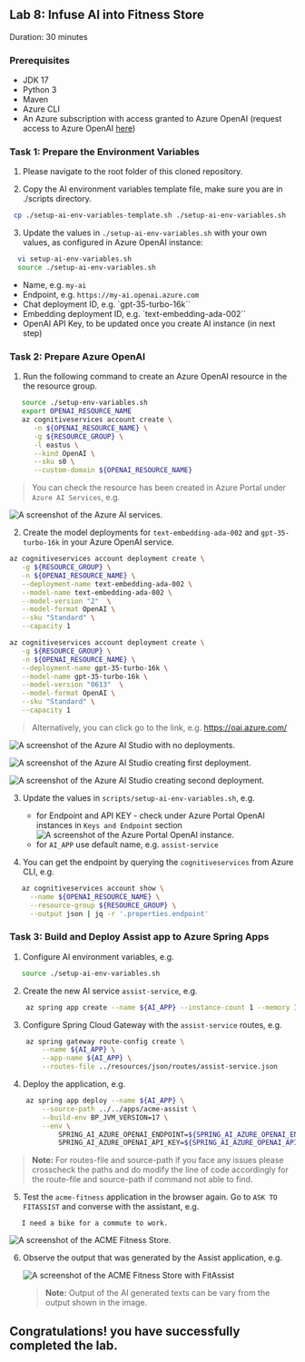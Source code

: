 ## Lab 8: Infuse AI into Fitness Store

Duration: 30 minutes

### Prerequisites
- JDK 17
- Python 3
- Maven
- Azure CLI
- An Azure subscription with access granted to Azure OpenAI (request access to Azure OpenAI [here](https://customervoice.microsoft.com/Pages/ResponsePage.aspx?id=v4j5cvGGr0GRqy180BHbR7en2Ais5pxKtso_Pz4b1_xUOFA5Qk1UWDRBMjg0WFhPMkIzTzhKQ1dWNyQlQCN0PWcu))

### Task 1: Prepare the Environment Variables

1. Please navigate to the root folder of this cloned repository.

2. Copy the AI environment variables template file, make sure you are in ./scripts directory.

```bash
 cp ./setup-ai-env-variables-template.sh ./setup-ai-env-variables.sh
```

3. Update the values in `./setup-ai-env-variables.sh` with your own values, as configured in Azure OpenAI instance:

```bash
  vi setup-ai-env-variables.sh
  source ./setup-ai-env-variables.sh
```
 - Name, e.g. `my-ai`
 - Endpoint, e.g. `https://my-ai.openai.azure.com`
 - Chat deployment ID, e.g. `gpt-35-turbo-16k``
 - Embedding deployment ID, e.g. `text-embedding-ada-002``
 - OpenAI API Key, to be updated once you create AI instance (in next step)

### Task 2: Prepare Azure OpenAI 

1. Run the following command to create an Azure OpenAI resource in the the resource group.

```bash
   source ./setup-env-variables.sh
   export OPENAI_RESOURCE_NAME
   az cognitiveservices account create \
      -n ${OPENAI_RESOURCE_NAME} \
      -g ${RESOURCE_GROUP} \
      -l eastus \
      --kind OpenAI \
      --sku s0 \
      --custom-domain ${OPENAI_RESOURCE_NAME}   
```
   
   > You can check the resource has been created in Azure Portal under `Azure AI Services`, e.g.

   ![A screenshot of the Azure AI services.](./Images/openai-azure-ai-services-new.png)

2. Create the model deployments for `text-embedding-ada-002` and `gpt-35-turbo-16k` in your Azure OpenAI service.
   
```bash
az cognitiveservices account deployment create \
   -g ${RESOURCE_GROUP} \
   -n ${OPENAI_RESOURCE_NAME} \
   --deployment-name text-embedding-ada-002 \
   --model-name text-embedding-ada-002 \
   --model-version "2"  \
   --model-format OpenAI \
   --sku "Standard" \
   --capacity 1

az cognitiveservices account deployment create \
   -g ${RESOURCE_GROUP} \
   -n ${OPENAI_RESOURCE_NAME} \
   --deployment-name gpt-35-turbo-16k \
   --model-name gpt-35-turbo-16k \
   --model-version "0613"  \
   --model-format OpenAI \
   --sku "Standard" \
   --capacity 1
```

   > Alternatively, you can click go to the link, e.g. https://oai.azure.com/

   ![A screenshot of the Azure AI Studio with no deployments.](./Images/openai-azure-ai-studio-deployments-new-01.png)

   ![A screenshot of the Azure AI Studio creating first deployment.](./Images/openai-azure-ai-studio-deployments-new-02.png)

   ![A screenshot of the Azure AI Studio creating second deployment.](./Images/openai-azure-ai-studio-deployments-new-03.png)

3. Update the values in `scripts/setup-ai-env-variables.sh`, e.g.
    * for Endpoint and API KEY - check under Azure Portal OpenAI instances in `Keys and Endpoint` section
    ![A screenshot of the Azure Portal OpenAI instance.](./Images/openaikey-new.png)    
    * for `AI_APP` use default name, e.g. `assist-service`
    
4. You can get the endpoint by querying the `cognitiveservices` from Azure CLI, e.g.

```bash
   az cognitiveservices account show \
     --name ${OPENAI_RESOURCE_NAME} \
     --resource-group ${RESOURCE_GROUP} \
     --output json | jq -r '.properties.endpoint' 
```

### Task 3: Build and Deploy Assist app to Azure Spring Apps

1. Configure AI environment variables, e.g. 

```bash
   source ./setup-ai-env-variables.sh
```

2. Create the new AI service `assist-service`, e.g.

```bash    
    az spring app create --name ${AI_APP} --instance-count 1 --memory 1Gi
```

3.  Configure Spring Cloud Gateway with the `assist-service` routes, e.g.

```bash
    az spring gateway route-config create \
        --name ${AI_APP} \
        --app-name ${AI_APP} \
        --routes-file ../resources/json/routes/assist-service.json
```
    
4. Deploy the application, e.g. 

```bash
    az spring app deploy --name ${AI_APP} \
        --source-path ../../apps/acme-assist \
        --build-env BP_JVM_VERSION=17 \
        --env \
            SPRING_AI_AZURE_OPENAI_ENDPOINT=${SPRING_AI_AZURE_OPENAI_ENDPOINT} \
            SPRING_AI_AZURE_OPENAI_API_KEY=${SPRING_AI_AZURE_OPENAI_API_KEY}
```

   >**Note:** For routes-file and source-path if you face any issues please crosscheck the paths and do modify the line of code accordingly for the route-file and source-path if command not able to find.

5. Test the `acme-fitness` application in the browser again. Go to `ASK TO FITASSIST` and converse with the assistant, e.g.

```
   I need a bike for a commute to work.
```

   ![A screenshot of the ACME Fitness Store.](./Images/homepage.png)

6. Observe the output that was generated by the Assist application, e.g.

   ![A screenshot of the ACME Fitness Store with FitAssist](./Images/homepage-fitassist.png)

   >**Note:** Output of the AI generated texts can be vary from the output shown in the image.

## **Congratulations! you have successfully completed the lab.**

